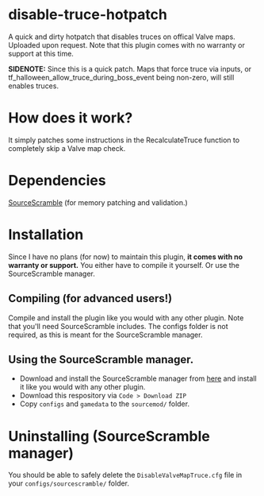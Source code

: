 # disable-truce-hotpatch
 A quick and dirty hotpatch that disables truces on offical Valve maps.
 Uploaded upon request. Note that this plugin comes with no warranty or support at this time.

 **SIDENOTE:** Since this is a quick patch. Maps that force truce via inputs, or tf_halloween_allow_truce_during_boss_event being non-zero, will still enables truces.

# How does it work?
 It simply patches some instructions in the RecalculateTruce function to completely skip a Valve map check.

# Dependencies
 [SourceScramble](https://github.com/nosoop/SMExt-SourceScramble) (for memory patching and validation.)

# Installation
 Since I have no plans (for now) to maintain this plugin, **it comes with no warranty or support.**
 You either have to compile it yourself. Or use the SourceScramble manager.

 ## Compiling (for advanced users!)
 Compile and install the plugin like you would with any other plugin. Note that you'll need SourceScramble includes.
 The configs folder is not required, as this is meant for the SourceScramble manager.

 ## Using the SourceScramble manager.
 * Download and install the SourceScramble manager from [here](https://github.com/nosoop/SMExt-SourceScramble/releases) and install it like you would with any other plugin.
 * Download this respository via `Code > Download ZIP`
 * Copy `configs` and `gamedata` to the `sourcemod/` folder.

# Uninstalling (SourceScramble manager)
 You should be able to safely delete the `DisableValveMapTruce.cfg` file in your `configs/sourcescramble/` folder.